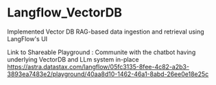 # Langflow_VectorDB
Implemented Vector DB RAG-based data ingestion and retrieval using LangFlow's UI

Link to Shareable Playground : Communite with the chatbot having underlying VectorDB and LLm system in-place
https://astra.datastax.com/langflow/05fc3135-8fee-4c82-a2b3-3893ea7483e2/playground/40aa8d10-1462-46a1-8abd-26ee0e18e25c

